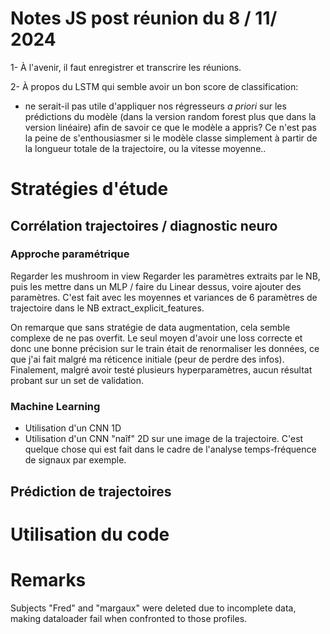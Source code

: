# Notes JS post réunion du 8 / 11/ 2024

1- À l'avenir, il faut enregistrer et transcrire les réunions.

2- À propos du LSTM qui semble avoir un bon score de classification:
- ne serait-il pas utile d'appliquer nos régresseurs _a priori_ sur les prédictions du modèle (dans la version random forest plus que dans la version linéaire) afin de savoir ce que le modèle a appris? Ce n'est pas la peine de s'enthousiasmer si le modèle classe simplement à partir de la longueur totale de la trajectoire, ou la vitesse moyenne..

# Stratégies d'étude

## Corrélation trajectoires / diagnostic neuro

### Approche paramétrique

Regarder les mushroom in view
Regarder les paramètres extraits par le NB, puis les mettre dans un MLP / faire du Linear dessus, voire ajouter des paramètres. C'est fait avec les moyennes et variances de 6 paramètres de trajectoire dans le NB extract_explicit_features.

On remarque que sans stratégie de data augmentation, cela semble complexe de ne pas overfit. Le seul moyen d'avoir une loss correcte et donc une bonne précision sur le train était de renormaliser les données, ce que j'ai fait malgré ma réticence initiale (peur de perdre des infos). Finalement, malgré avoir testé plusieurs hyperparamètres, aucun résultat probant sur un set de validation.



### Machine Learning

- Utilisation d'un CNN 1D
- Utilisation d'un CNN "naîf" 2D sur une image de la trajectoire. C'est quelque chose qui est fait dans le cadre de l'analyse temps-fréquence de signaux par exemple.

## Prédiction de trajectoires

# Utilisation du code

# Remarks 
Subjects "Fred" and "margaux" were deleted due to incomplete data, making dataloader fail when confronted to those profiles.

